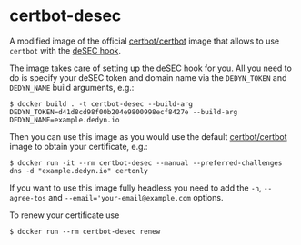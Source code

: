 # certbot-desec

A modified image of the official [certbot/certbot] image that allows to use `certbot` with the [deSEC hook](https://desec.readthedocs.io/en/latest/dyndns/lets-encrypt.html).

The image takes care of setting up the deSEC hook for you.
All you need to do is specify your deSEC token and domain name via the `DEDYN_TOKEN` and `DEDYN_NAME` build arguments, e.g.:
```console
$ docker build . -t certbot-desec --build-arg DEDYN_TOKEN=d41d8cd98f00b204e9800998ecf8427e --build-arg DEDYN_NAME=example.dedyn.io
```

Then you can use this image as you would use the default [certbot/certbot] image to obtain your certificate, e.g.:
```console
$ docker run -it --rm certbot-desec --manual --preferred-challenges dns -d "example.dedyn.io" certonly
```

If you want to use this image fully headless you need to add the `-n`, `--agree-tos` and `--email='your-email@example.com` options.

To renew your certificate use
```console
$ docker run --rm certbot-desec renew
```

[certbot/certbot]: https://hub.docker.com/r/certbot/certbot

